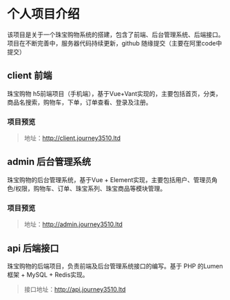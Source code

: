 # 

<!---
journey3510/journey3510 is a ✨ special ✨ repository because its `README.md` (this file) appears on your GitHub profile.
You can click the Preview link to take a look at your changes.
--->
# 个人项目介绍
该项目是关于一个珠宝购物系统的搭建，包含了前端、后台管理系统、后端接口。项目在不断完善中，服务器代码持续更新，github 随缘提交（主要在阿里code中提交）

## client 前端

珠宝购物 h5前端项目（手机端），基于Vue+Vant实现的，主要包括首页，分类，商品名搜索，购物车，下单，订单查看、登录及注册。

### 项目预览

> 地址：http://client.journey3510.ltd 


## admin 后台管理系统

珠宝购物的后台管理系统，基于Vue + Element实现，主要包括用户、管理员角色/权限，购物车、订单、珠宝系列、珠宝商品等模块管理。

### 项目预览

> 地址：http://admin.journey3510.ltd 


## api 后端接口

珠宝购物的后端项目，负责前端及后台管理系统接口的编写。基于 PHP 的Lumen框架 + MySQL + Redis实现。
> 接口地址：http://api.journey3510.ltd 

